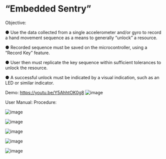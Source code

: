 # “Embedded Sentry”
Objective:

● Use the data collected from a single accelerometer and/or gyro to record a hand 
movement sequence as a means to generally “unlock” a resource.

● Recorded sequence must be saved on the microcontroller, using a “Record Key” 
feature.

● User then must replicate the key sequence within sufficient tolerances to unlock 
the resource.

● A successful unlock must be indicated by a visual indication, such as an LED or 
similar indicator.

Demo: https://youtu.be/Y5AhhtOK0g8
![image](https://github.com/wayne540500/real-time-embeded-system-project/assets/69573286/7d775bb0-462f-4d62-aa24-0a3f53d82868)

User Manual:
Procedure:

![image](https://github.com/wayne540500/real-time-embeded-system-project/assets/69573286/a2079914-d719-4e30-8abf-f7c9cba4095b)

![image](https://github.com/wayne540500/real-time-embeded-system-project/assets/69573286/ee84140b-6928-4399-89d4-6d76fce61149)

![image](https://github.com/wayne540500/real-time-embeded-system-project/assets/69573286/64da0daa-8b99-4f15-8697-fef241153fb9)

![image](https://github.com/wayne540500/real-time-embeded-system-project/assets/69573286/5e2d5fbc-dc6b-4397-865a-3c659c9bc2aa)

![image](https://github.com/wayne540500/real-time-embeded-system-project/assets/69573286/9277d3ce-8a86-478d-b1ca-99781a48c7fc)

